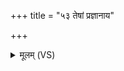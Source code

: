 +++
title = "५३ तेषां प्रज्ञानाय"

+++
<details><summary>मूलम् (VS)</summary>

तेषां॑ प्र॒ज्ञाना॑य य॒ज्ञम॑सृजत ॥
</details>